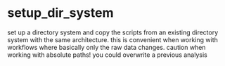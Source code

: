 # setup_dir_system
set up a directory system and copy the scripts from an existing directory system with the same architecture. this is convenient when working with workflows where basically only the raw data changes. caution when working with absolute paths! you could overwrite a previous analysis 
